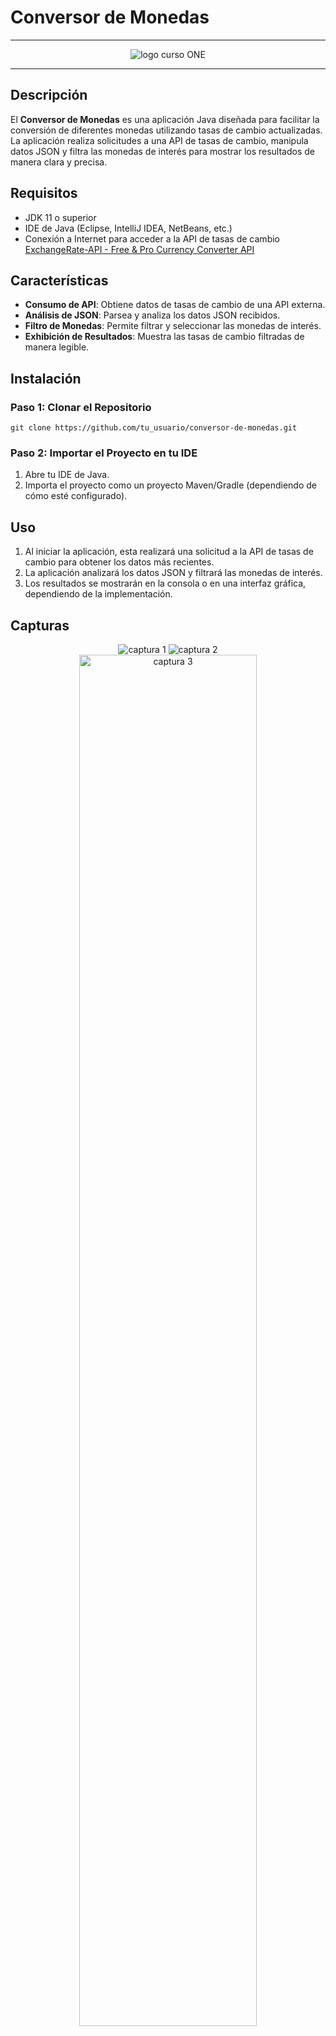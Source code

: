 # Conversor de Monedas

---
<p align="center">
<img src="https://www.oracle.com/a/ocom/img/rh03-one-logo-with-slogan-lad.png" alt="logo curso ONE">
</p>

---

## Descripción

El **Conversor de Monedas** es una aplicación Java diseñada para facilitar la conversión de diferentes monedas utilizando tasas de cambio actualizadas. La aplicación realiza solicitudes a una API de tasas de cambio, manipula datos JSON y filtra las monedas de interés para mostrar los resultados de manera clara y precisa.

## Requisitos

- JDK 11 o superior
- IDE de Java (Eclipse, IntelliJ IDEA, NetBeans, etc.)
- Conexión a Internet para acceder a la API de tasas de cambio [ExchangeRate-API - Free & Pro Currency Converter API](https://www.exchangerate-api.com/)

## Características

- **Consumo de API**: Obtiene datos de tasas de cambio de una API externa.
- **Análisis de JSON**: Parsea y analiza los datos JSON recibidos.
- **Filtro de Monedas**: Permite filtrar y seleccionar las monedas de interés.
- **Exhibición de Resultados**: Muestra las tasas de cambio filtradas de manera legible.

## Instalación

### Paso 1: Clonar el Repositorio

```
git clone https://github.com/tu_usuario/conversor-de-monedas.git
```
### Paso 2: Importar el Proyecto en tu IDE

1. Abre tu IDE de Java.
2. Importa el proyecto como un proyecto Maven/Gradle (dependiendo de cómo esté configurado).

## Uso
1. Al iniciar la aplicación, esta realizará una solicitud a la API de tasas de cambio para obtener los datos más recientes.
2. La aplicación analizará los datos JSON y filtrará las monedas de interés.
3. Los resultados se mostrarán en la consola o en una interfaz gráfica, dependiendo de la implementación.

## Capturas

<p align="center">
<img src="https://i.imgur.com/bMa7Na4.png" alt="captura 1">

<img src="https://i.imgur.com/aTLXHYv.png" alt="captura 2">

<img src="https://i.imgur.com/JD94WRF.png" alt="captura 3" width="75%" >
</p>
